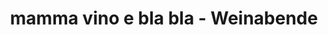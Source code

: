 ---
title: "mamma vino e bla bla - Weinabende"
url: /durach/mamma-vino-e-bla-bla-weinabende/
shop: Wein
---